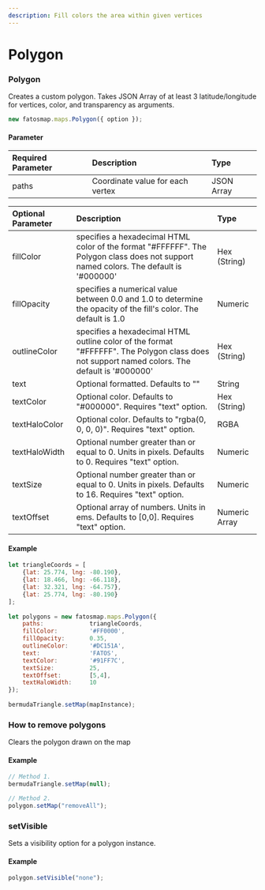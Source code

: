 ```yaml
---
description: Fill colors the area within given vertices
---
```


# Polygon

### Polygon

Creates a custom polygon. Takes JSON Array of at least 3 latitude/longitude for vertices, color, and transparency as arguments.

```javascript
new fatosmap.maps.Polygon({ option });
```

#### Parameter

| Required Parameter | Description | Type |
| :--- | :--- | :--- |
| paths | Coordinate value for each vertex | JSON Array |

| Optional Parameter | Description | Type |
| :--- | :--- | :--- |
| fillColor | specifies a hexadecimal HTML color of the format "\#FFFFFF". The Polygon class does not support named colors. The default is '\#000000' | Hex \(String\) |
| fillOpacity | specifies a numerical value between 0.0 and 1.0 to determine the opacity of the fill's color. The default is 1.0 | Numeric |
| outlineColor | specifies a hexadecimal HTML outline color of the format "\#FFFFFF". The Polygon class does not support named colors. The default is '\#000000' | Hex \(String\) |
| text | Optional formatted. Defaults to "" | String |
| textColor | Optional color. Defaults to "\#000000". Requires "text" option. | Hex \(String\) |
| textHaloColor | Optional color. Defaults to "rgba\(0, 0, 0, 0\)". Requires "text" option. | RGBA |
| textHaloWidth | Optional number greater than or equal to 0. Units in pixels. Defaults to 0. Requires "text" option. | Numeric |
| textSize | Optional number greater than or equal to 0. Units in pixels. Defaults to 16. Requires "text" option. | Numeric |
| textOffset | Optional array of numbers. Units in ems. Defaults to \[0,0\]. Requires "text" option. | Numeric Array |

#### Example

```javascript
let triangleCoords = [	
    {lat: 25.774, lng: -80.190},	
    {lat: 18.466, lng: -66.118},	
    {lat: 32.321, lng: -64.757},	
    {lat: 25.774, lng: -80.190}	
];	
	
let polygons = new fatosmap.maps.Polygon({	
    paths:             triangleCoords,	
    fillColor:         '#FF0000',	
    fillOpacity:       0.35,
    outlineColor:      '#DC151A',
    text:              'FATOS',
    textColor:         '#91FF7C',
    textSize:          25,
    textOffset:        [5,4],
    textHaloWidth:     10	
});	
	
bermudaTriangle.setMap(mapInstance);
```

### How to remove polygons

Clears the polygon drawn on the map

#### Example

```javascript
// Method 1.
bermudaTriangle.setMap(null);

// Method 2.
polygon.setMap("removeAll");
```

### setVisible

Sets a visibility option for a polygon instance.

#### Example

```javascript
polygon.setVisible("none");
```

### 

